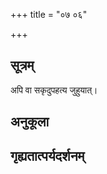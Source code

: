 +++
title = "०७ ०६"

+++
## सूत्रम्
अपि वा सकृदुपहत्य जुहुयात्।
## अनुकूला

## गृह्यतात्पर्यदर्शनम्

